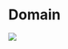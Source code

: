 # Domain
<img src="https://render.githubusercontent.com/render/math?math=%5Ccolor%7B%23FF4500%7D%0A%5Clarge%20F%3DP(1%2B%5Cfrac%7Bi%7D%7Bn%7D)%5E%7Bnt%7D%0A">
